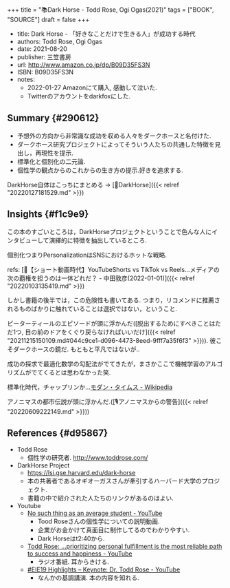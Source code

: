 +++
title = "📚Dark Horse - Todd Rose, Ogi Ogas(2021)"
tags = ["BOOK", "SOURCE"]
draft = false
+++

-   title: Dark Horse - 「好きなことだけで生きる人」が成功する時代
-   authors: Todd Rose, Ogi Ogas
-   date: 2021-08-20
-   publisher: 三笠書房
-   url: <http://www.amazon.co.jp/dp/B09D35FS3N>
-   ISBN: B09D35FS3N
-   notes:
    -   2022-01-27 Amazonにて購入, 感動して泣いた.
    -   Twitterのアカウントをdarkfoxにした.


## Summary {#290612}

-   予想外の方向から非常識な成功を収める人々をダークホースと名付けた.
-   ダークホース研究プロジェクトによってそういう人たちの共通した特徴を見出し，再現性を提示.
-   標準化と個別化の二元論.
-   個性学の観点からのこれからの生き方の提示.好きを追求する.

DarkHorse自体はこっちにまとめる -> [📝DarkHorse]({{< relref "20220127181529.md" >}})


## Insights {#f1c9e9}

この本のすごいところは，DarkHorseプロジェクトということで色んな人にインタビューして演繹的に特徴を抽出しているところ.

個別化つまりPersonalizationはSNSにおけるホットな戦略.

refs: [🎤【ショート動画時代】YouTubeShorts vs TikTok vs Reels…メディアの次の覇権を担うのは一体どれだ？ - 中田敦彦(2022-01-01)]({{< relref "20220103135419.md" >}})

しかし書籍の後半では，この危険性も書いてある. つまり，リコメンドに推薦されるものばかりに触れていることは選択ではない，ということ.

ピーターティールのエピソードが頭に浮かんだ([脱出するためにすべきことはただ1つ, 目の前のドアをくぐり戻らなければいいだけ]({{< relref "20211215150109.md#044c9ce1-d096-4473-8eed-9fff7a35f6f3" >}})). 彼こそダークホースの鏡だ. もともと平凡ではないが..

成功の探求で最適化数学の勾配法がでてきたが，まさかここで機械学習のアルゴリズムがでてくるとは思わなかった笑.

標準化時代，チャップリンか...[モダン・タイムス - Wikipedia](https://ja.wikipedia.org/wiki/%E3%83%A2%E3%83%80%E3%83%B3%E3%83%BB%E3%82%BF%E3%82%A4%E3%83%A0%E3%82%B9)

アノニマスの都市伝説が頭に浮かんだ.([🎙アノニマスからの警告]({{< relref "20220609222149.md" >}}))


## References {#d95867}

-   Todd Rose
    -   個性学の研究者. <http://www.toddrose.com/>
-   DarkHorse Project
    -   <https://lsi.gse.harvard.edu/dark-horse>
    -   本の共著者であるオギオーガスさんが牽引するハーバード大学のプロジェクト.
    -   書籍の中で紹介された人たちのリンクがあるのはよい.
-   Youtube
    -   [No such thing as an average student - YouTube](https://www.youtube.com/watch?v=biM7QW1I8h0)
        -   Tood Roseさんの個性学についての説明動画.
        -   企業がお金かけて真面目に制作してるのでわかりやすい.
        -   Dark Horseはt2:40から.
    -   [Todd Rose: ...prioritizing personal fulfillment is the most reliable path to
        success and happiness - YouTube](https://www.youtube.com/watch?v=tTHM-4b7slg)
        -   ラジオ番組. 耳からきける.
    -   [#EIE19 Highlights – Keynote: Dr. Todd Rose - YouTube](https://www.youtube.com/watch?v=4Uz3Fl7Ru4w)
        -   なんかの基調講演. 本の内容を知れる.
